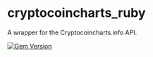 cryptocoincharts_ruby
=====================

A wrapper for the Cryptocoincharts.info API.

[![Gem Version](https://badge.fury.io/rb/cryptocoincharts_ruby.png)](http://badge.fury.io/rb/cryptocoincharts_ruby)


